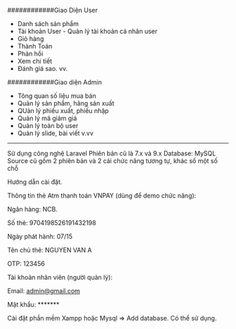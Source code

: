 ############Giao Diện User

- Danh sách sản phẩm
- Tài khoản User - Quản lý tài khoản cá nhân user
- Giỏ hàng
- Thành Toán
- Phản hồi
- Xem chi tiết
- Đánh giá sao.
vv.

############Giao diện Admin

- Tông quan số liệu mua bán
- Quản lý sản phẩm, hãng sản xuất
- QUản lý phiếu xuất, phiếu nhập
- Quản lý mã giảm giá
- Quản lý toàn bộ user
- Quản lý slide, bài viết 
v.vv

********************************************************************************************************

Sử dụng công nghệ Laravel Phiên bản cũ là 7.x và 9.x Database: MySQL Source cũ gồm 2 phiên bản và 2 cái chức năng tương tự, khác số một số chỗ

Hướng dẫn cài đặt.

Thông tin thẻ Atm thanh toán VNPAY (dùng để demo chức năng):

Ngân hàng: NCB.

Số thẻ: 9704198526191432198

Ngày phát hành: 07/15

Tên chủ thẻ: NGUYEN VAN A

OTP: 123456

Tài khoản nhân viên (người quản lý):

Email: admin@gmail.com

Mật khẩu: *******

Cài đặt phần mềm Xampp hoặc Mysql => Add database. Có thể sử dụng.
